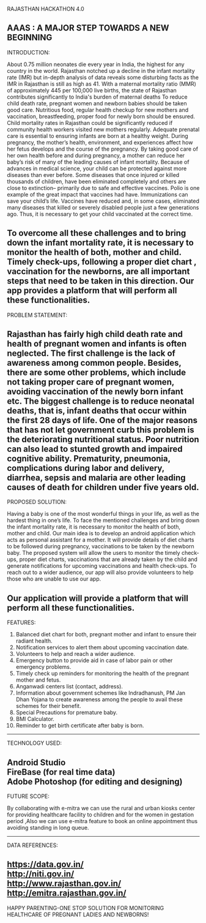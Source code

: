RAJASTHAN HACKATHON 4.0

AAAS : A MAJOR STEP TOWARDS A NEW BEGINNING
-----------------------------------------------------------------------------------------------------------------------------------------------------------------------

INTRODUCTION:

About 0.75 million neonates die every year in India, the highest for any country in the world. Rajasthan notched up a decline in the infant mortality rate (IMR)  but in-depth analysis of data reveals some disturbing  facts as the IMR in Rajasthan is still as high as 41. 
With a maternal mortality ratio (MMR) of approximately 445 per 100,000 live births, the state of Rajasthan contributes significantly to India's burden of maternal deaths
To reduce child death rate, pregnant women and newborn babies should be taken good care. Nutritious food, regular health checkup for new mothers and vaccination, breastfeeding, proper food for newly born should be ensured.
Child mortality rates in Rajasthan could be significantly reduced if community health workers visited new mothers regularly. Adequate prenatal care is essential to ensuring infants are born at a healthy weight. During pregnancy, the mother’s health, environment, and experiences affect how her fetus develops and the course of the pregnancy. By taking good care of her own health before and during pregnancy, a mother can reduce her baby’s risk of many of the leading causes of infant mortality. 
Because of advances in medical science, your child can be protected against more diseases than ever before. Some diseases that once injured or killed thousands of children, have been eliminated completely and others are close to extinction– primarily due to safe and effective vaccines. Polio is one example of the great impact that vaccines had have. Immunizations can save your child’s life. Vaccines have reduced and, in some cases, eliminated many diseases that killed or severely disabled people just a few generations ago. Thus, it is necessary to get your child vaccinated at the correct time. 

To overcome all these challenges and to bring down the infant mortality rate, it is necessary to monitor the health of both, mother and  child. Timely check-ups, following a proper diet chart , vaccination for the newborns, are all important steps that need to be taken in this direction. Our app provides a platform that will perform all these functionalities.
-----------------------------------------------------------------------------------------------------------------------------------------------------------------------

PROBLEM STATEMENT:

Rajasthan has fairly high child death rate and health of pregnant women and infants is often neglected. The first challenge is the lack of awareness among common people. Besides, there are some other problems, which include not taking proper care of pregnant women, avoiding vaccination of the newly born infant etc. The biggest challenge is to reduce neonatal deaths, that is, infant deaths that occur within the first 28 days of life. One of the major reasons that has not let government curb this problem is the deteriorating nutritional status. Poor nutrition can also lead to stunted growth and impaired cognitive ability. Prematurity, pneumonia, complications during labor and delivery, diarrhea, sepsis and malaria are other leading causes of death for children under five years old. 
-----------------------------------------------------------------------------------------------------------------------------------------------------------------------

PROPOSED SOLUTION:

Having a baby is one of the most wonderful things in your life, as well as the hardest thing in one’s life. To face the mentioned challenges and bring down the infant mortality rate, it is necessary to monitor the health of both, mother and child.
Our main idea is to develop an android application which acts as personal assistant for a mother. It will provide details of diet charts to be followed during pregnancy, vaccinations to be taken by the newborn baby. The proposed system will allow the users to monitor the timely check-ups, proper diet charts, vaccinations that are already taken by the child and generate notifications for upcoming vaccinations and health check-ups. To reach out to a wider audience, our app will also provide volunteers to help those who are unable to use our app. 

Our application will provide a platform that will perform all these functionalities.
-----------------------------------------------------------------------------------------------------------------------------------------------------------------------

FEATURES:

1. Balanced diet chart for both, pregnant mother and infant to ensure their radiant health.
2. Notification services to alert them about upcoming vaccination date.
3. Volunteers to help and reach a wider audience.
4. Emergency button to provide aid in case of labor pain or other emergency problems.
5. Timely check up reminders for monitoring the health of the pregnant mother and fetus.
6. Anganwadi centers list (contact, address).
7. Information about government schemes like Indradhanush, PM Jan Dhan Yojana to create awareness among the people to avail these schemes for their benefit.
8. Special Precautions for premature baby.
9. BMI Calculator.
10. Reminder to get birth certificate after baby is born.
-----------------------------------------------------------------------------------------------------------------------------------------------------------------------

TECHNOLOGY USED:

Android Studio</br>
FireBase (for real time data)</br>
Adobe Photoshop (for editing and designing)</br>
-----------------------------------------------------------------------------------------------------------------------------------------------------------------------

FUTURE SCOPE:

By collaborating with e-mitra we can use the rural and urban kiosks center for providing healthcare facility to children and for the women in gestation period ,Also we can use e-mitra feature to book an online appointment thus avoiding standing in long queue.

-----------------------------------------------------------------------------------------------------------------------------------------------------------------------

DATA REFERENCES:

https://data.gov.in/</br>
http://niti.gov.in/</br>
http://www.rajasthan.gov.in/</br>
http://emitra.rajasthan.gov.in/</br>
-----------------------------------------------------------------------------------------------------------------------------------------------------------------------

HAPPY PARENTING-ONE STOP SOLUTION FOR MONITORING HEALTHCARE OF PREGNANT LADIES AND NEWBORNS!
